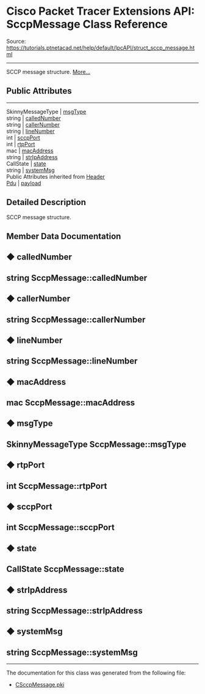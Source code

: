 # Cisco Packet Tracer Extensions API: SccpMessage Class Reference

Source: https://tutorials.ptnetacad.net/help/default/IpcAPI/struct_sccp_message.html

---

SCCP message structure. [More...](struct_sccp_message.html#details)

##  Public Attributes  
  
---  
SkinnyMessageType | [msgType](struct_sccp_message.html#ab572a98e27b48a48b74b5a61113d6818)  
string | [calledNumber](struct_sccp_message.html#a66b5f51eaf8087cfc56dd45410051640)  
string | [callerNumber](struct_sccp_message.html#a44e7dcb0b252644f8a7819c3571b2969)  
string | [lineNumber](struct_sccp_message.html#ab748ab7353f59fd519b6fac47dbc8445)  
int | [sccpPort](struct_sccp_message.html#a18d52a96c11b3557a14acd7ba9304b92)  
int | [rtpPort](struct_sccp_message.html#ab0e060438e53a51f410a12e69dfbe5b5)  
mac | [macAddress](struct_sccp_message.html#a3b717e52019db8f87c6c0f3af4f9e399)  
string | [strIpAddress](struct_sccp_message.html#abfbe1c0a0eed3d4ac82d5d824b7451e4)  
CallState | [state](struct_sccp_message.html#a5ce2ddad9d18514a6db8e14d92a24c71)  
string | [systemMsg](struct_sccp_message.html#afb0fb124728636d29a92e69d7ce1ebf1)  
Public Attributes inherited from [Header](struct_header.html)  
[Pdu](struct_pdu.html) | [payload](struct_header.html#a07ee8693faef1e16c65765b5bcdc366d)  
  
## Detailed Description

SCCP message structure. 

## Member Data Documentation

## ◆ calledNumber

string SccpMessage::calledNumber  
---  
  
## ◆ callerNumber

string SccpMessage::callerNumber  
---  
  
## ◆ lineNumber

string SccpMessage::lineNumber  
---  
  
## ◆ macAddress

mac SccpMessage::macAddress  
---  
  
## ◆ msgType

SkinnyMessageType SccpMessage::msgType  
---  
  
## ◆ rtpPort

int SccpMessage::rtpPort  
---  
  
## ◆ sccpPort

int SccpMessage::sccpPort  
---  
  
## ◆ state

CallState SccpMessage::state  
---  
  
## ◆ strIpAddress

string SccpMessage::strIpAddress  
---  
  
## ◆ systemMsg

string SccpMessage::systemMsg  
---  
  
* * *

The documentation for this class was generated from the following file:

  * [CSccpMessage.pki](_c_sccp_message_8pki.html)


